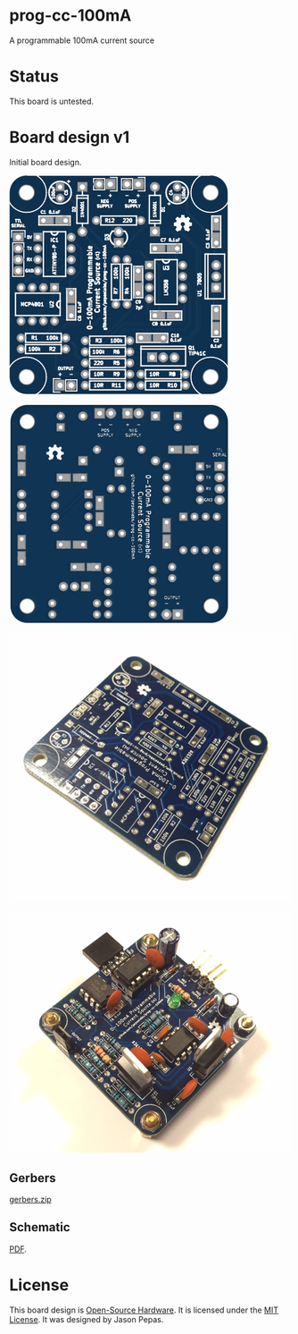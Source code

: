 # prog-cc-100mA
A programmable 100mA current source

# Status

This board is untested.

# Board design v1

Initial board design.

![](kicad/releases/v1/top.png)

![](kicad/releases/v1/bottom.png)

![](.media/IMG_1271.JPG)

![](.media/IMG_1278.JPG)

## Gerbers

[gerbers.zip](kicad/releases/v1/gerbers.zip)

## Schematic

[PDF](kicad/releases/v1/prog-cc-100mA-schematic.pdf).

# License

This board design is [Open-Source Hardware](http://www.oshwa.org/definition/).  It is licensed under the [MIT License](http://opensource.org/licenses/MIT).  It was designed by Jason Pepas.
